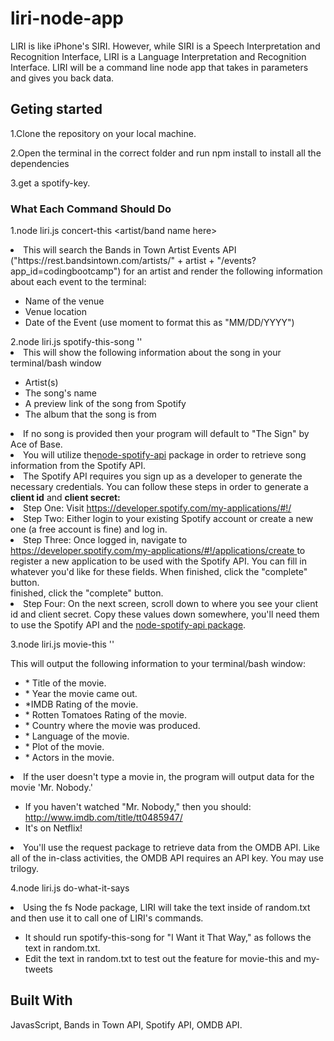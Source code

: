 # liri-node-app

<p>LIRI is like iPhone's SIRI. However, while SIRI is a Speech Interpretation and Recognition Interface, LIRI is a Language Interpretation and Recognition Interface. LIRI will be a command line node app that takes in parameters and gives you back data.</p>

<h2>Geting started</h2>
1.Clone the repository on your local machine.

2.Open the terminal in the correct folder and run npm install to install all the dependencies

3.get a spotify-key.
<h3>What Each Command Should Do</h3>

1.node liri.js concert-this <artist/band name here>

<li>This will search the Bands in Town Artist Events API ("https://rest.bandsintown.com/artists/" + artist + "/events?app_id=codingbootcamp") for an artist and render the following information about each event to the terminal:</li>
<ul>
<li>Name of the venue</li>
<li>Venue location</li>
<li>Date of the Event (use moment to format this as "MM/DD/YYYY")</li>
</ul>
2.node liri.js spotify-this-song '<song name here>'

<li>This will show the following information about the song in your terminal/bash window</li>
<ul>
<li>Artist(s)</li>
<li>The song's name</li>
<li>A preview link of the song from Spotify</li>
<li>The album that the song is from</li>
</ul>

<li>If no song is provided then your program will default to "The Sign" by Ace of Base.</li>
<li>You will utilize the<a href ="https://www.npmjs.com/package/node-spotify-api" target = "_blank">node-spotify-api</a> package in order to retrieve song information from the Spotify API.</li>
<li>The Spotify API requires you sign up as a developer to generate the necessary credentials. You can follow these steps in order to generate a <strong>client id</strong> and <strong>client secret:</strong></li>
<li>Step One: Visit <a href="https://developer.spotify.com/my-applications/#!/" target = "_blank">https://developer.spotify.com/my-applications/#!/</a></li>
<li>Step Two: Either login to your existing Spotify account or create a new one (a free account is fine) and log in.</li>
<li>Step Three: Once logged in, navigate to <a href = "https://developer.spotify.com/my-applications/#!/applications/create target = "_blank">https://developer.spotify.com/my-applications/#!/applications/create </a> to register a new application to be used with the Spotify API. You can fill in whatever you'd like for these fields. When finished, click the "complete" button.</li> finished, click the "complete" button.
<li>Step Four: On the next screen, scroll down to where you see your client id and client secret. Copy these values down somewhere, you'll need them to use the Spotify API and the <a href ="https://www.npmjs.com/package/node-spotify-api" target = "_blank">node-spotify-api package</a>.</li>

3.node liri.js movie-this '<movie name here>'

This will output the following information to your terminal/bash window:
<ul>
   <li>* Title of the movie.</li>
   <li>* Year the movie came out.</li>
   <li>*IMDB Rating of the movie.</li>
   <li>* Rotten Tomatoes Rating of the movie.</li>
   <li>* Country where the movie was produced.</li>
   <li>* Language of the movie.</li>
   <li>* Plot of the movie.</li>
   <li>* Actors in the movie.</li>
</ul>
<li>If the user doesn't type a movie in, the program will output data for the movie 'Mr. Nobody.'</li>
<ul>
<li>If you haven't watched "Mr. Nobody," then you should: <a href="http://www.imdb.com/title/tt0485947/"> http://www.imdb.com/title/tt0485947/</a></li>

<li>It's on Netflix!</li>
</ul>

<li>You'll use the request package to retrieve data from the OMDB API. Like all of the in-class activities, the OMDB API requires an API key. You may use trilogy.</li>

4.node liri.js do-what-it-says

<li>Using the fs Node package, LIRI will take the text inside of random.txt and then use it to call one of LIRI's commands.</li>
<ul>
<li>It should run spotify-this-song for "I Want it That Way," as follows the text in random.txt.</li>
<li>Edit the text in random.txt to test out the feature for movie-this and my-tweets</li>
</ul>
<h2>Built With</h2>
<p>JavasScript, Bands in Town API, Spotify API, OMDB API.</p>








